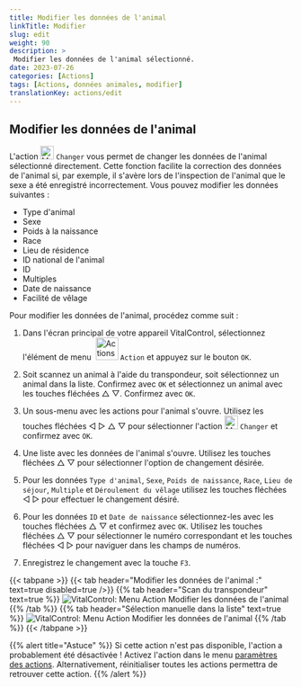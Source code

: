 ```yaml
---
title: Modifier les données de l'animal
linkTitle: Modifier
slug: edit
weight: 90
description: >
 Modifier les données de l'animal sélectionné.
date: 2023-07-26
categories: [Actions]
tags: [Actions, données animales, modifier]
translationKey: actions/edit
---
```


## Modifier les données de l'animal

L'action <img src="/icons/actions/edit.svg" width="24" align="bottom" alt="Modifier" /> `Changer` vous permet de changer les données de l'animal sélectionné directement. Cette fonction facilite la correction des données de l'animal si, par exemple, il s'avère lors de l'inspection de l'animal que le sexe a été enregistré incorrectement. Vous pouvez modifier les données suivantes :

- Type d'animal
- Sexe
- Poids à la naissance
- Race
- Lieu de résidence
- ID national de l'animal
- ID
- Multiples
- Date de naissance
- Facilité de vêlage

Pour modifier les données de l'animal, procédez comme suit :

1. Dans l'écran principal de votre appareil VitalControl, sélectionnez l'élément de menu &nbsp;<img src="/icons/actions.svg" width="40" align="bottom" alt="Actions" /> `Action` et appuyez sur le bouton `OK`.

2. Soit scannez un animal à l'aide du transpondeur, soit sélectionnez un animal dans la liste. Confirmez avec `OK` et sélectionnez un animal avec les touches fléchées △ ▽. Confirmez avec `OK`.

3. Un sous-menu avec les actions pour l'animal s'ouvre. Utilisez les touches fléchées ◁ ▷ △ ▽ pour sélectionner l'action <img src="/icons/actions/edit.svg" width="24" align="bottom" alt="Modifier" /> `Changer` et confirmez avec `OK`.

4. Une liste avec les données de l'animal s'ouvre. Utilisez les touches fléchées △ ▽ pour sélectionner l'option de changement désirée.

5. Pour les données `Type d'animal`, `Sexe`, `Poids de naissance`, `Race`, `Lieu de séjour`, `Multiple` et `Déroulement du vêlage` utilisez les touches fléchées ◁ ▷ pour effectuer le changement désiré.

6. Pour les données `ID` et `Date de naissance` sélectionnez-les avec les touches fléchées △ ▽ et confirmez avec `OK`. Utilisez les touches fléchées △ ▽ pour sélectionner le numéro correspondant et les touches fléchées ◁ ▷ pour naviguer dans les champs de numéros.

7. Enregistrez le changement avec la touche `F3`.

{{< tabpane >}}
{{< tab header="Modifier les données de l'animal :" text=true disabled=true />}}
{{% tab header="Scan du transpondeur" text=true %}}
![VitalControl: Menu Action Modifier les données de l'animal](../images/edit-scan.png "Modifier les données de l'animal")
{{% /tab %}}
{{% tab header="Sélection manuelle dans la liste" text=true %}}
![VitalControl: Menu Action Modifier les données de l'animal](../images/edit.png "Modifier les données de l'animal")
{{% /tab %}}
{{< /tabpane >}}

{{% alert title="Astuce" %}}
Si cette action n'est pas disponible, l'action a probablement été désactivée ! Activez l'action dans le menu [paramètres des actions](../settings/). Alternativement, réinitialiser toutes les actions permettra de retrouver cette action.
{{% /alert %}}
